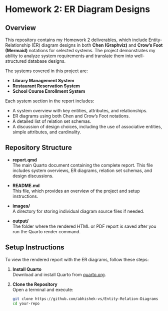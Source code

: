 # Homework 2: ER Diagram Designs

## Overview

This repository contains my Homework 2 deliverables, which include Entity-Relationship (ER) diagram designs in both **Chen (Graphviz)** and **Crow’s Foot (Mermaid)** notations for selected systems. The project demonstrates my ability to analyze system requirements and translate them into well-structured database designs.

The systems covered in this project are:

- **Library Management System**
- **Restaurant Reservation System**
- **School Course Enrollment System**

Each system section in the report includes:
- A system overview with key entities, attributes, and relationships.
- ER diagrams using both Chen and Crow’s Foot notations.
- A detailed list of relation set schemas.
- A discussion of design choices, including the use of associative entities, simple attributes, and cardinality.

## Repository Structure

- **report.qmd**  
  The main Quarto document containing the complete report. This file includes system overviews, ER diagrams, relation set schemas, and design discussions.

- **README.md**  
  This file, which provides an overview of the project and setup instructions.

- **images/**  
  A directory for storing individual diagram source files if needed.

- **output/**  
  The folder where the rendered HTML or PDF report is saved after you run the Quarto render command.

## Setup Instructions

To view the rendered report with the ER diagrams, follow these steps:

1. **Install Quarto**  
   Download and install Quarto from [quarto.org](https://quarto.org).

2. **Clone the Repository**  
   Open a terminal and execute:
   ```bash
   git clone https://github.com/abhishek-vs/Entity-Relation-Diagrams
   cd your-repo
